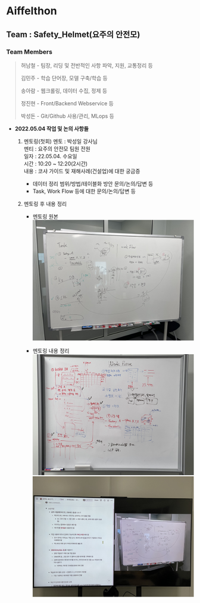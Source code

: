 # Aiffelthon
## Team : Safety_Helmet(요주의 안전모)
### Team Members
> 허남철 - 팀장, 리딩 및 전반적인 사항 파악, 지원, 교통정리 등
>
> 김민주 - 학습 단어장, 모델 구축/학습 등
>
> 송아람 - 웹크롤링, 데이터 수집, 정제 등
>
> 정진현 - Front/Backend Webservice 등
>
> 박성돈 - Git/Github 사용/관리, MLops 등

- __2022.05.04 작업 및 논의 사항들__
    1. 멘토링(첫회)
    멘토 : 박성일 강사님  
    멘티 : 요주의 안전모 팀원 전원  
    일자 : 22.05.04. 수요일  
    시간 : 10:20 ~ 12:20(2시간)  
    내용 : 코샤 가이드 및 재해사례(건설업)에 대한 궁금증  
        - 데이터 정리 범위/방법/테이블화 방안 문의/논의/답변 등  
        - Task, Work Flow 등에 대한 문의/논의/답변 등  


    2. 멘토링 후 내용 정리  
        - 멘토링 원본  
        ![Mentoring_1](https://github.com/ai-castlemoney/Safety_Helmet/blob/master/daily_log/images/mentoring_1.jpg)  


        - 멘토링 내용 정리  
        ![Mentoring_2](https://github.com/ai-castlemoney/Safety_Helmet/blob/master/daily_log/images/mentoring_2.jpg)  
        ![Mentoring_2](https://github.com/ai-castlemoney/Safety_Helmet/blob/master/daily_log/images/mentoring_3.jpg)  